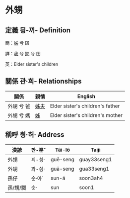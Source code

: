 # 外甥
## 定義 딍-끼- Definition
簡：[姊](member5.md) 兮 囝

詳：[我](member1.md) 兮 [姊](member5.md) 兮 囝

英：Elder sister's children

## 關係 관·희- Relationships

關係 | 親情 | English
--- | --- | --- 
外甥 兮 爸 | [姊夫](member23.md) | Elder sister's children's father
外甥 兮 媽 | [姊](member5.md) | Elder sister's children's mother


## 稱呼 칑·허· Address

漢諺 | 깐-뿐ˆ | Tâi-lô | Taiji
--- | --- | --- | --- 
外甥 | 꾀-싕· | guē-seng | guay33seng1 
外甥 | 꽈-싕· | guā-seng | gua33seng1 
孫仔 | 순·아ˊ | sun-á | soon3ah4 
孫/甥/嬲 | 순· | sun | soon1 
